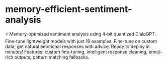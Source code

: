 # memory-efficient-sentiment-analysis
⚡ Memory-optimized sentiment analysis using 4-bit quantized DialoGPT. Fine-tune lightweight models with just 16 examples. Fine-tune on custom data, get natural emotional responses with advice. Ready to deploy in minutes! Features: custom fine-tuning, intelligent response cleaning, emoji-rich outputs, pattern matching fallbacks.
